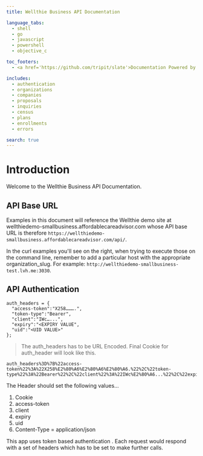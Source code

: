 ```yaml
---
title: Wellthie Business API Documentation

language_tabs:
  - shell
  - go
  - javascript
  - powershell
  - objective_c

toc_footers:
  - <a href='https://github.com/tripit/slate'>Documentation Powered by Slate</a>

includes:
  - authentication
  - organizations
  - companies
  - proposals
  - inquiries
  - census
  - plans
  - enrollments
  - errors

search: true
---
```


# Introduction

Welcome to the Wellthie Business API Documentation.

## API Base URL

Examples in this document will reference the Wellthie demo site at wellthiedemo-smallbusiness.affordablecareadvisor.com whose API base URL is therefore `https://wellthiedemo-smallbusiness.affordablecareadvisor.com/api/`.


<!-- Authentication is implemented using the `devise-token-auth` gem. Visit their docs [here](https://github.com/lynndylanhurley/devise_token_auth) for more information. -->

In the curl examples you'll see on the right, when trying to execute those on the command line, remember to add a particular host with the appropriate organization_slug. For example: `http://wellthiedemo-smallbusiness-test.lvh.me:3030`.

## API Authentication
```javascript|go|shell|powershell
auth_headers = {
  "access-token":"X258……….",
  "token-type":"Bearer",
  "client":"IWc…...",
  "expiry":"<EXPIRY VALUE",
  "uid":"<UID VALUE>"
};
```

> The auth_headers has to be URL Encoded. Final Cookie for auth_header will look like this.

```javascript|go|shell|powershell
auth_headers%3D%7B%22access-token%22%3A%22X258%E2%80%A6%E2%80%A6%E2%80%A6.%22%2C%22token-type%22%3A%22Bearer%22%2C%22client%22%3A%22IWc%E2%80%A6...%22%2C%22expiry%22%3A%22EXPIRY+VALUE%22%2C%22uid%22%3A%22UID+VALUE%22%7D%3B
```

The Header should set the following values…

1. Cookie  
2. access-token
3. client
4. expiry
5. uid
6. Content-Type = application/json

<aside class="success">
This app uses token based authentication . Each request would respond with a set of headers which has to be set to make further calls.
</aside>
